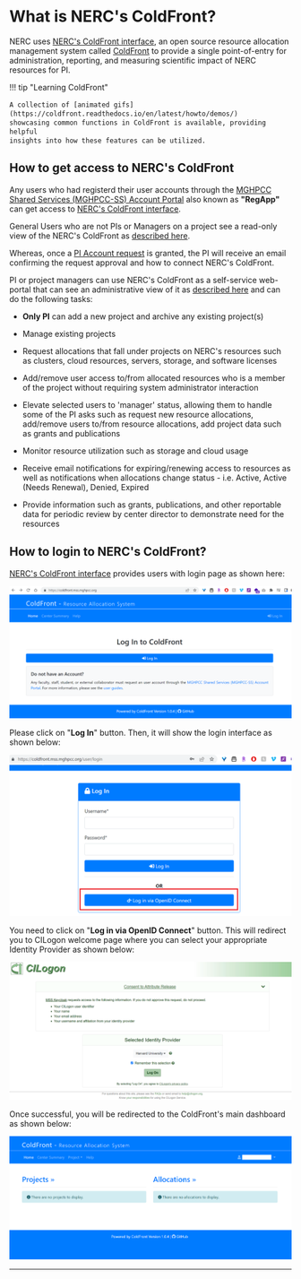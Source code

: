 # What is NERC's ColdFront?

NERC uses [NERC's ColdFront interface](https://coldfront.mss.mghpcc.org/), an
open source resource allocation management system called
[ColdFront](https://github.com/ubccr/coldfront) to provide a single point-of-entry
for administration, reporting, and measuring scientific impact of NERC resources
for PI.

!!! tip "Learning ColdFront"

    A collection of [animated gifs](https://coldfront.readthedocs.io/en/latest/howto/demos/)
    showcasing common functions in ColdFront is available, providing helpful
    insights into how these features can be utilized.

## How to get access to NERC's ColdFront

Any users who had registerd their user accounts through the
[MGHPCC Shared Services (MGHPCC-SS) Account Portal](https://regapp.mss.mghpcc.org/)
also known as **"RegApp"** can get access to [NERC's ColdFront interface](https://coldfront.mss.mghpcc.org/).

General Users who are not PIs or Managers on a project see a read-only view of
the NERC's ColdFront as [described here](allocation-details.md#general-user-view).

Whereas, once a [PI Account request](https://nerc.mghpcc.org/pi-account-request/)
is granted, the PI will receive an email confirming the request approval and
how to connect NERC's ColdFront.

PI or project managers can use NERC's ColdFront as a self-service web-portal that
can see an administrative view of it as
[described here](../allocation/allocation-details.md#pi-and-manager-view) and can
do the following tasks:

-   **Only PI** can add a new project and archive any existing project(s)

-   Manage existing projects

-   Request allocations that fall under projects on NERC's resources such as clusters,
    cloud resources, servers, storage, and software licenses

-   Add/remove user access to/from allocated resources who is a member of the project
    without requiring system administrator interaction

-   Elevate selected users to 'manager' status, allowing them to handle some of the
    PI asks such as request new resource allocations, add/remove users to/from resource
    allocations, add project data such as grants and publications

-   Monitor resource utilization such as storage and cloud usage

-   Receive email notifications for expiring/renewing access to resources as well
    as notifications when allocations change status - i.e. Active, Active (Needs
    Renewal), Denied, Expired

-   Provide information such as grants, publications, and other reportable data for
    periodic review by center director to demonstrate need for the resources

## How to login to NERC's ColdFront?

[NERC's ColdFront interface](https://coldfront.mss.mghpcc.org/) provides users with
login page as shown here:

![ColdFront Login Page](images/coldfront-login-page.png)

Please click on "**Log In**" button. Then, it will show the login interface as
shown below:

![ColdFront Login Interface](images/coldfront-login-interface.png)

You need to click on "**Log in via OpenID Connect**" button. This will redirect you
to CILogon welcome page where you can select your appropriate Identity Provider
as shown below:

![CILogon Welcome Page](images/CILogon.png)

Once successful, you will be redirected to the ColdFront's main dashboard as shown
below:

![ColdFront Dashboard](images/coldfront-dashboard.png)

---
